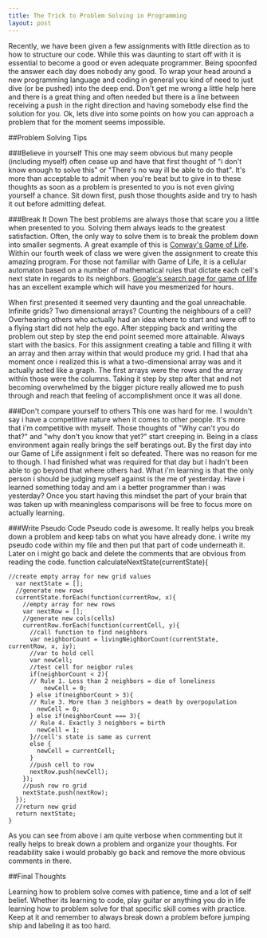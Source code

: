 ```yaml
---
title: The Trick to Problem Solving in Programming
layout: post
---
```

Recently, we have been given a few assignments with little direction as to how to structure our code. While this was daunting to start off with it is essential to become a good or even adequate programmer. Being spoonfed the answer each day does nobody any good. To wrap your head around a new programming language and coding in general you kind of need to just dive (or be pushed) into the deep end. Don't get me wrong a little help here and there is a great thing and often needed but there is a line between receiving a push in the right direction and having somebody else find the solution for you. Ok, lets dive into some points on how you can approach a problem that for the moment seems impossible.

##Problem Solving Tips

###Believe in yourself
This one may seem obvious but many people (including myself) often cease up and have that first thought of "i don't know enough to solve this" or "There's no way ill be able to do that". It's more than acceptable to admit when you're beat but to give in to these thoughts as soon as a problem is presented to you is not even giving yourself a chance. Sit down first, push those thoughts aside and try to hash it out before admitting defeat.

###Break It Down
The best problems are always those that scare you a little when presented to you. Solving them always leads to the greatest satisfaction. Often, the only way to solve them is to break the problem down into smaller segments. A great example of this is [Conway's Game of Life](http://en.wikipedia.org/wiki/Conway's_Game_of_Life). Within our fourth week of class we were given the assignment to create this amazing program. For those not familiar with Game of Life, it is a cellular automaton based on a number of mathematical rules that dictate each cell's next state in regards to its neighbors. [Google's search page for game of life](https://www.google.com/webhp?sourceid=chrome-instant&ion=1&espv=2&ie=UTF-8#q=conways+game+of+life) has an excellent example which will have you mesmerized for hours.

When first presented it seemed very daunting and the goal unreachable. Infinite grids? Two dimensional arrays? Counting the neighbours of a cell? Overhearing others who actually had an idea where to start and were off to a flying start did not help the ego. After stepping back and writing the problem out step by step the end point seemed more attainable. Always start with the basics. For this assignment creating a table and filling it with an array and then array within that would produce my grid. I had that aha moment once i realized this is what a two-dimensional array was and it actually acted like a graph. The first arrays were the rows and the array within those were the columns. Taking it step by step after that and not becoming overwhelmed by the bigger picture really allowed me to push through and reach that feeling of accomplishment once it was all done.

###Don't compare yourself to others
This one was hard for me. I wouldn't say i have a competitive nature when it comes to other people. It's more that i'm competitive with myself. Those thoughts of "Why can't you do that?" and "why don't you know that yet?" start creeping in. Being in a class environment again really brings the self beratings out. By the first day into our Game of Life assignment i felt so defeated. There was no reason for me to though. I had finished what was required for that day but i hadn't been able to go beyond that where others had. What i'm learning is that the only person i should be judging myself against is the me of yesterday. Have i learned something today and am i a better programmer than i was yesterday? Once you start having this mindset the part of your brain that was taken up with meaningless comparisons will be free to focus more on actually learning.

###Write Pseudo Code
Pseudo code is awesome. It really helps you break down a problem and keep tabs on what you have already done. i write my pseudo code within my file and then put that part of code underneath it. Later on i might go back and delete the comments that are obvious from reading the code.
function calculateNextState(currentState){
  <pre><code>//create empty array for new grid values
  var nextState = [];
  //generate new rows
  currentState.forEach(function(currentRow, x){
    //empty array for new rows
    var nextRow = [];
    //generate new cols(cells)
    currentRow.forEach(function(currentCell, y){
      //call function to find neighbors
      var neighborCount = livingNeighborCount(currentState, currentRow, x, iy);
      //var to hold cell
      var newCell;
      //test cell for neigbor rules
      if(neighborCount < 2){
      // Rule 1. Less than 2 neighbors = die of loneliness
          newCell = 0;
      } else if(neighborCount > 3){
      // Rule 3. More than 3 neighbors = death by overpopulation
        newCell = 0;
      } else if(neighborCount === 3){
      // Rule 4. Exactly 3 neighbors = birth
        newCell = 1;
      }//cell's state is same as current
      else {
        newCell = currentCell;
      }
      //push cell to row
      nextRow.push(newCell);
    });
    //push row ro grid
    nextState.push(nextRow);
  });
  //return new grid
  return nextState;
}</code></pre>

As you can see from above i am quite verbose when commenting but it really helps to break down a problem and organize your thoughts. For readability sake i would probably go back and remove the more obvious comments in there.

##Final Thoughts

Learning how to problem solve comes with patience, time and a lot of self belief. Whether its learning to code, play guitar or anything you do in life learning how to problem solve for that specific skill comes with practice. Keep at it and remember to always break down a problem before jumping ship and labeling it as too hard.
